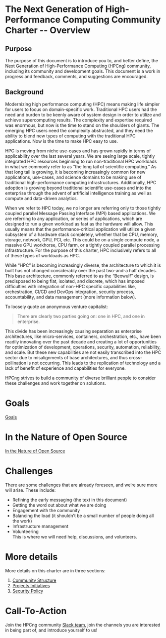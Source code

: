 # The Next Generation of High-Performance Computing Community Charter -- Overview

## Purpose

The purpose of this document is to introduce you to, and better define, the Next Generation of High-Performance Computing (HPCng) community, including its community and development goals. This document is a work in progress and feedback, comments, and suggestions are encouraged.

## Background

Modernizing high performance computing (HPC) means making life simpler for users to focus on domain-specific work. Traditional HPC users had the need and burden to be keenly aware of system design in order to utilize and achieve supercomputing results. The complexity and expertise required was enormous, but now is the time to stand on the shoulders of giants. The emerging HPC users need the complexity abstracted, and they need the ability to blend new types of computing with the traditional HPC applications. Now is the time to make HPC easy to use.

HPC is moving from niche use-cases and has grown rapidly in terms of applicability over the last several years. We are seeing large scale, tightly integrated HPC resources beginning to run non-traditional HPC workloads in what we commonly refer to as “the long tail of scientific computing.” As that long tail is growing, it is becoming increasingly common for new applications, use-cases, and science domains to be making use of traditional high-performance computing infrastructures. Additionally, HPC adoption is growing beyond traditional scientific use-cases and into the enterprise through the advent of artificial intelligence training as well as compute and data-driven analytics.

When we refer to HPC today, we no longer are referring only to those tightly coupled parallel Message Passing Interface (MPI) based applications. We are referring to any application, or series of applications, which are designed to run a given workload as fast as the hardware will allow. This usually means that the performance-critical application will utilize a given subsystem of a hardware stack completely, whether that be CPU, memory, storage, network, GPU, PCI, etc. This could be on a single compute node, a massive GPU workhorse, CPU farm, or a tightly coupled parallel processing infrastructure. For the purpose of this charter, HPC inclusively refers to all of these types of workloads as HPC.

While “HPC” is becoming increasingly diverse, the architecture to which it is built has not changed considerably over the past two-and-a half decades. This base architecture, commonly referred to as the “Beowulf” design, is predisposed to being flat, isolated, and discrete, which has imposed difficulties with integration of non-HPC specific capabilities like, orchestration, CI/CD and DevOps integration, security process, accountability, and data management (more information below).

To loosely quote an anonymous venture capitalist:

> There are clearly two parties going on: one in HPC, and one in enterprise.

This divide has been increasingly causing separation as enterprise architectures, like micro-services, containers, orchestration, etc., have been readily innovating over the past decade and creating a lot of opportunities for optimization of development, operations, security, automation, reliability, and scale. But these new capabilities are not easily transcribed into the HPC sector due to misalignments of base architectures, and thus cross-pollination is not occurring. This leads to the replication of technology and a lack of benefit of experience and capabilities for everyone.

HPCng strives to build a community of diverse brilliant people to consider these challenges and work together on solutions.

# Goals
[Goals](Goals.md)

# In the Nature of Open Source
[In the Nature of Open Source](Nature_of_Open_Source.md)

# Challenges
There are some challenges that are already foreseen, and we’re sure more will arise. These
include:  
 - Refining the early messaging (the text in this document)  
 - Getting the word out about what we are doing  
 - Engagement with the community  
 - Balancing the load (it shouldn’t be a small number of people doing all the work)  
 - Infrastructure management  
 - Volunteering  
This is where we will need help, discussions, and volunteers.

# More details
More details on this charter are in three sections:
1. [Community Structure](Community_Structure.md)
2. [Projects Initiatives](Projects_Initiatives.md)
3. [Security Policy](Security_Policy.md)

# Call-To-Action
Join the HPCng community [Slack team](https://join.slack.com/t/hpcng/shared_invite/zt-gy0st6mt-ijgUaSvfdeEOhfXXfIstrQ), join the channels you are interested in being part of,
and introduce yourself to us!